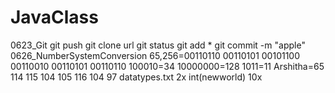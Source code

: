 # JavaClass
0623_Git
git push
git clone url
git status
git add *
git commit -m "apple"
0626_NumberSystemConversion
65,256=00110110 00110101 00101100 00110010 00110101 00110110 
100010=34
10000000=128
1011=11
Arshitha=65 114 115 104 105 116 104 97 
datatypes.txt 
2x
int(newworld)
 10x
